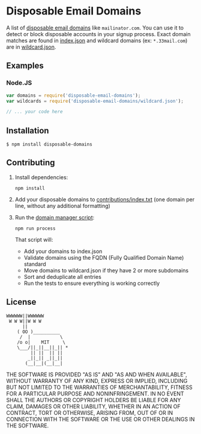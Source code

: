 # Disposable Email Domains


A list of [disposable email domains](http://en.wikipedia.org/wiki/Disposable_email_address) like `mailinator.com`. You can use it to detect or block disposable accounts in your signup process. Exact domain matches are found in [index.json](https://github.com/tompec/disposable-email-domains/blob/main/index.json) and wildcard domains (ex: `*.33mail.com`) are in [wildcard.json](https://github.com/tompec/disposable-email-domains/blob/main/wildcard.json).

## Examples

### Node.JS
```js
var domains = require('disposable-email-domains');
var wildcards = require('disposable-email-domains/wildcard.json');

// ... your code here
```

## Installation
  
```
$ npm install disposable-domains
```

## Contributing

1. Install dependencies:
   ```
   npm install
   ```

2. Add your disposable domains to [contributions/index.txt](https://github.com/tompec/disposable-email-domains/blob/main/contributions/index.txt) (one domain per line, without any additional formatting)

3. Run the [domain manager script](https://github.com/tompec/disposable-email-domains/blob/main/scripts/domain-manager.js):
   ```
   npm run process
   ```
   That script will:
   - Add your domains to index.json
   - Validate domains using the FQDN (Fully Qualified Domain Name) standard
   - Move domains to wildcard.json if they have 2 or more subdomains
   - Sort and deduplicate all entries
   - Run the tests to ensure everything is working correctly

## License

```
WWWWWW||WWWWWW
 W W W||W W W
      ||
    ( OO )__________
     /  |           \
    /o o|    MIT     \
    \___/||_||__||_|| *
         || ||  || ||
        _||_|| _||_||
       (__|__|(__|__|
```

THE SOFTWARE IS PROVIDED "AS IS" AND "AS AND WHEN AVAILABLE", WITHOUT WARRANTY OF ANY KIND, EXPRESS OR
IMPLIED, INCLUDING BUT NOT LIMITED TO THE WARRANTIES OF MERCHANTABILITY,
FITNESS FOR A PARTICULAR PURPOSE AND NONINFRINGEMENT.  IN NO EVENT SHALL THE
AUTHORS OR COPYRIGHT HOLDERS BE LIABLE FOR ANY CLAIM, DAMAGES OR OTHER
LIABILITY, WHETHER IN AN ACTION OF CONTRACT, TORT OR OTHERWISE, ARISING FROM,
OUT OF OR IN CONNECTION WITH THE SOFTWARE OR THE USE OR OTHER DEALINGS IN
THE SOFTWARE.
